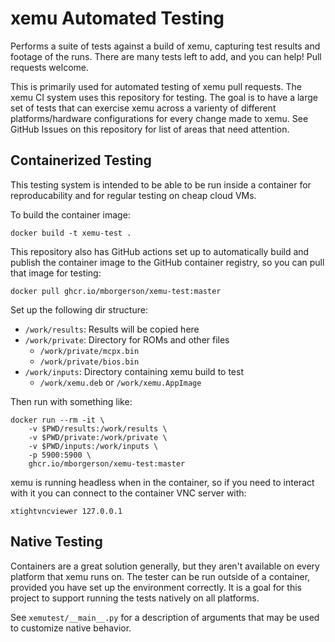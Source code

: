 xemu Automated Testing
======================

Performs a suite of tests against a build of xemu, capturing test results and
footage of the runs. There are many tests left to add, and you can help! Pull requests
welcome.

This is primarily used for automated testing of xemu pull requests. The xemu CI
system uses this repository for testing. The goal is to have a large set of
tests that can exercise xemu across a varienty of different platforms/hardware
configurations for every change made to xemu. See GitHub Issues on this
repository for list of areas that need attention.

Containerized Testing
---------------------
This testing system is intended to be able to be run inside a container for
reproducability and for regular testing on cheap cloud VMs.

To build the container image:

	docker build -t xemu-test .

This repository also has GitHub actions set up to automatically build and
publish the container image to the GitHub container registry, so you can pull
that image for testing:

	docker pull ghcr.io/mborgerson/xemu-test:master

Set up the following dir structure:

- `/work/results`: Results will be copied here
- `/work/private`: Directory for ROMs and other files
  - `/work/private/mcpx.bin`
  - `/work/private/bios.bin`
- `/work/inputs`: Directory containing xemu build to test
  - `/work/xemu.deb` or `/work/xemu.AppImage`

Then run with something like:

	docker run --rm -it \
		-v $PWD/results:/work/results \
		-v $PWD/private:/work/private \
		-v $PWD/inputs:/work/inputs \
		-p 5900:5900 \
		ghcr.io/mborgerson/xemu-test:master

xemu is running headless when in the container, so if you need to interact with
it you can connect to the container VNC server with:

	xtightvncviewer 127.0.0.1

Native Testing
--------------
Containers are a great solution generally, but they aren't available on every
platform that xemu runs on. The tester can be run outside of a container,
provided you have set up the environment correctly. It is a goal for this project
to support running the tests natively on all platforms.

See `xemutest/__main__.py` for a description of arguments that may be used to
customize native behavior.
